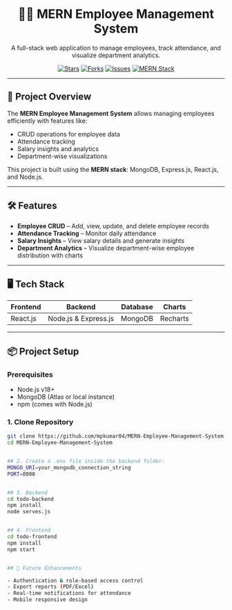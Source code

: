 <div align="center">
  <h1>🧑‍💼 MERN Employee Management System</h1>
  <p>A full-stack web application to manage employees, track attendance, and visualize department analytics.</p>
  <p>
    <a href="https://github.com/mpkumar04/MERN-Employee-Management-System/stargazers"><img src="https://img.shields.io/github/stars/mpkumar04/MERN-Employee-Management-System?style=for-the-badge" alt="Stars"></a>
    <a href="https://github.com/mpkumar04/MERN-Employee-Management-System/network/members"><img src="https://img.shields.io/github/forks/mpkumar04/MERN-Employee-Management-System?style=for-the-badge" alt="Forks"></a>
    <a href="https://github.com/mpkumar04/MERN-Employee-Management-System/issues"><img src="https://img.shields.io/github/issues/mpkumar04/MERN-Employee-Management-System?style=for-the-badge" alt="Issues"></a>
    <a href="https://img.shields.io/badge/MERN-Stack-blue?style=for-the-badge"><img src="https://img.shields.io/badge/MERN-Stack-blue?style=for-the-badge" alt="MERN Stack"></a>
  </p>
</div>

---

## 🌟 Project Overview

The **MERN Employee Management System** allows managing employees efficiently with features like:

- CRUD operations for employee data  
- Attendance tracking  
- Salary insights and analytics  
- Department-wise visualizations  

This project is built using the **MERN stack**: MongoDB, Express.js, React.js, and Node.js.

---

## 🛠️ Features

- **Employee CRUD** – Add, view, update, and delete employee records  
- **Attendance Tracking** – Monitor daily attendance  
- **Salary Insights** – View salary details and generate insights  
- **Department Analytics** – Visualize department-wise employee distribution with charts  

---

## 🖥️ Tech Stack

| Frontend       | Backend               | Database  | Charts     |
|----------------|--------------------|-----------|------------|
| React.js       | Node.js & Express.js | MongoDB   | Recharts   |

---

## 📦 Project Setup

### Prerequisites

- Node.js v18+  
- MongoDB (Atlas or local instance)  
- npm (comes with Node.js)  

### 1. Clone Repository

```bash
git clone https://github.com/mpkumar04/MERN-Employee-Management-System.git
cd MERN-Employee-Management-System


## 2. Create a .env file inside the backend folder:
MONGO_URI=your_mongodb_connection_string
PORT=8000


## 3. Backend
cd todo-backend
npm install
node serves.js


## 4. Frontend
cd todo-frontend
npm install
npm start


## 🔮 Future Enhancements

- Authentication & role-based access control
- Export reports (PDF/Excel)
- Real-time notifications for attendance
- Mobile responsive design



